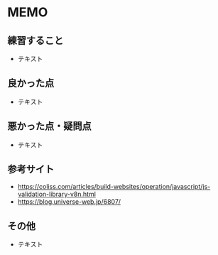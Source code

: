 # MEMO

## 練習すること
- テキスト

## 良かった点
- テキスト

## 悪かった点・疑問点
- テキスト

## 参考サイト
- https://coliss.com/articles/build-websites/operation/javascript/js-validation-library-v8n.html
- https://blog.universe-web.jp/6807/

## その他
- テキスト
